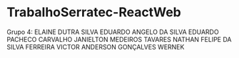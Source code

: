 # TrabalhoSerratec-ReactWeb
Grupo 4: ELAINE DUTRA SILVA EDUARDO ANGELO DA SILVA EDUARDO PACHECO CARVALHO JANIELTON MEDEIROS TAVARES NATHAN FELIPE DA SILVA FERREIRA VICTOR ANDERSON GONÇALVES WERNEK
